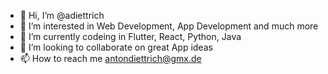 - 👋 Hi, I’m @adiettrich
- 👀 I’m interested in Web Development, App Development and much more
- 🌱 I’m currently codeing in Flutter, React, Python, Java
- 💞️ I’m looking to collaborate on great App ideas
- 📫 How to reach me antondiettrich@gmx.de


